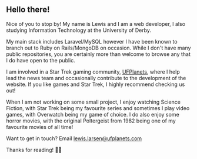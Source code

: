 ## Hello there! 

Nice of you to stop by! My name is Lewis and I am a web developer, I also studying Information Technology at the University of Derby. 

My main stack includes Laravel/MySQL however I have been known to branch out to Ruby on Rails/MongoDB on occasion. While I don't have many public repositories, you are certainly more than welcome to browse any that I do have open to the public.

I am involved in a Star Trek gaming community, [UFPlanets](https://ufplanets.com), where I help lead the news team and occasionally contribute to the development of the website. If you like games and Star Trek, I highly recommend checking us out!

When I am not working on some small project, I enjoy watching Science Fiction, with Star Trek being my favourite series and sometimes I play video games, with Overwatch being my game of choice. I do also enjoy some horror movies, with the original Poltergeist from 1982 being one of my favourite movies of all time! 

Want to get in touch? Email [lewis.larsen@ufplanets.com](mailto:lewis.larsen@ufplanets.com)

Thanks for reading! 🖖🏼
